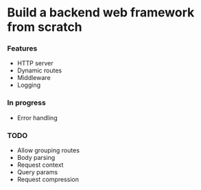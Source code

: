 # Build a backend web framework from scratch

### Features
- HTTP server
- Dynamic routes
- Middleware
- Logging

### In progress
- Error handling

### TODO
- Allow grouping routes
- Body parsing
- Request context
- Query params
- Request compression